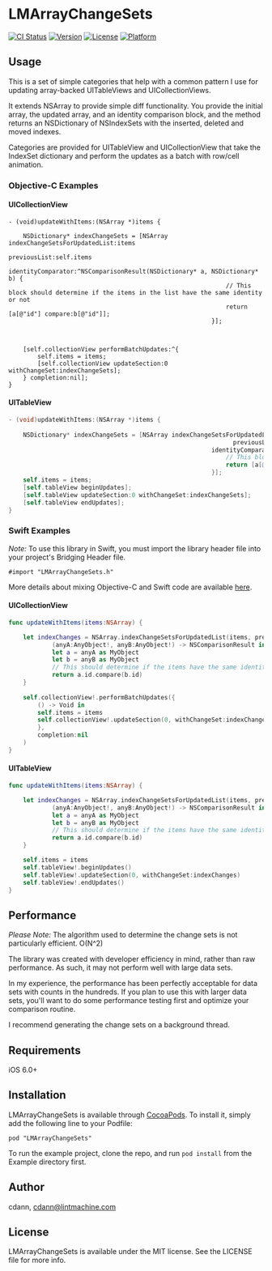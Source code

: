 # LMArrayChangeSets

[![CI Status](http://img.shields.io/travis/cdann/LMArrayChangeSets.svg?style=flat)](https://travis-ci.org/cdann/LMArrayChangeSets)
[![Version](https://img.shields.io/cocoapods/v/LMArrayChangeSets.svg?style=flat)](http://cocoadocs.org/docsets/LMArrayChangeSets)
[![License](https://img.shields.io/cocoapods/l/LMArrayChangeSets.svg?style=flat)](http://cocoadocs.org/docsets/LMArrayChangeSets)
[![Platform](https://img.shields.io/cocoapods/p/LMArrayChangeSets.svg?style=flat)](http://cocoadocs.org/docsets/LMArrayChangeSets)

## Usage

This is a set of simple categories that help with a common pattern I use for updating array-backed UITableViews and UICollectionViews.

It extends NSArray to provide simple diff functionality. You provide the initial array, the updated array, and an identity comparison block, and the method returns an NSDictionary of NSIndexSets with the inserted, deleted and moved indexes.

Categories are provided for UITableView and UICollectionView that take the IndexSet dictionary and perform the updates as a batch with row/cell animation.

### Objective-C Examples

#### UICollectionView

```
- (void)updateWithItems:(NSArray *)items {
    
    NSDictionary* indexChangeSets = [NSArray indexChangeSetsForUpdatedList:items
                                                              previousList:self.items
                                                        identityComparator:^NSComparisonResult(NSDictionary* a, NSDictionary* b) {
                                                            // This block should determine if the items in the list have the same identity or not
                                                            return [a[@"id"] compare:b[@"id"]];
                                                        }];
    

    
    [self.collectionView performBatchUpdates:^{
        self.items = items;
        [self.collectionView updateSection:0 withChangeSet:indexChangeSets];
    } completion:nil];
}
```

#### UITableView

```objectivec
- (void)updateWithItems:(NSArray *)items {
    
    NSDictionary* indexChangeSets = [NSArray indexChangeSetsForUpdatedList:items
                                                              previousList:self.items
                                                        identityComparator:^NSComparisonResult(NSDictionary* a, NSDictionary* b) {
                                                            // This block should determine if the items in the list have the same identity or not
                                                            return [a[@"id"] compare:b[@"id"]];
                                                        }];
    self.items = items;
    [self.tableView beginUpdates];
    [self.tableView updateSection:0 withChangeSet:indexChangeSets];
    [self.tableView endUpdates];
}
```

### Swift Examples

_Note:_ To use this library in Swift, you must import the library header file into your project's Bridging Header file.

    #import "LMArrayChangeSets.h"

More details about mixing Objective-C and Swift code are available [here](https://developer.apple.com/library/ios/documentation/Swift/Conceptual/BuildingCocoaApps/MixandMatch.html).


#### UICollectionView

```swift
func updateWithItems(items:NSArray) {

    let indexChanges = NSArray.indexChangeSetsForUpdatedList(items, previousList: self.items) {
            (anyA:AnyObject!, anyB:AnyObject!) -> NSComparisonResult in
            let a = anyA as MyObject
            let b = anyB as MyObject
            // This should determine if the items have the same identity or not
            return a.id.compare(b.id)
    }
    
    self.collectionView!.performBatchUpdates({
        () -> Void in
        self.items = items
        self.collectionView!.updateSection(0, withChangeSet:indexChanges)
        },
        completion:nil
    )
}
```

#### UITableView

```swift
func updateWithItems(items:NSArray) {

    let indexChanges = NSArray.indexChangeSetsForUpdatedList(items, previousList: self.items) {
            (anyA:AnyObject!, anyB:AnyObject!) -> NSComparisonResult in
            let a = anyA as MyObject
            let b = anyB as MyObject
            // This should determine if the items have the same identity or not
            return a.id.compare(b.id)
    }

    self.items = items
    self.tableView!.beginUpdates()
    self.tableView!.updateSection(0, withChangeSet:indexChanges)
    self.tableView!.endUpdates()
}
```

## Performance

*Please Note:* The algorithm used to determine the change sets is not particularly efficient. O(N^2)

The library was created with developer efficiency in mind, rather than raw performance. As such, it may not perform well with large data sets. 

In my experience, the performance has been perfectly acceptable for data sets with counts in the hundreds. If you plan to use this with larger data sets, you'll want to do some performance testing first and optimize your comparison routine.

I recommend generating the change sets on a background thread.

## Requirements

iOS 6.0+

## Installation

LMArrayChangeSets is available through [CocoaPods](http://cocoapods.org). To install
it, simply add the following line to your Podfile:

    pod "LMArrayChangeSets"

To run the example project, clone the repo, and run `pod install` from the Example directory first.

## Author

cdann, cdann@lintmachine.com

## License

LMArrayChangeSets is available under the MIT license. See the LICENSE file for more info.

